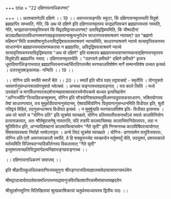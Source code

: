 +++
title = "22 दक्षिणायनाधिकरणम्"

+++
।। अतश्चायनेऽपि दक्षिणे ।। 19 ।। अवान्तरसङ्गतिः स्फुटा, किं दक्षिणायनमृतस्यापि विदुषो ब्रह्मप्राप्तिः सम्भवति, नेति, किं अथ यो दक्षिणे इति दक्षिणायनमृतस्य चन्द्रप्राप्तिवचनं ब्रह्मप्राप्त्यभावं गमयति, नेति, चन्द्रप्राप्तानामावृत्तिवचनं किं विद्वदविद्वत्साधारणम्? उताविद्वद्विषयमिति, किं भीष्मादीनां कालप्रतीक्षापालविधानस्मरणसहकृतसामान्यश्रुत्यनुरोधेन साधारणत्वसमाश्रयणं न्याय्यम्? उत "ब्रह्मणो महिमान"मिति वाक्यशेषानुरोधनाविद्वद्विषयत्वसमाश्रयणं न्याय्यमिति, साधारण्याश्रयणे न्याय्ये सत्यावृत्तिवचनस्य साधारण्येन ब्रह्मप्राप्त्यभावावगमकतया न ब्रह्मप्राप्तिः, अविद्वद्विषयत्वाश्रयणे न्याय्ये सत्यावृत्तिवचनस्याविद्वद्विषयतया "अथ यो दक्षिणे" इति वाक्यस्य ब्रह्मप्राप्त्यभावानवगमकत्वाद्दक्षिणायनमृतस्य विदुषोऽपि ब्रह्मप्राप्तिः स्यात् । दक्षिणायनमृतस्येति । "उदगयने प्रमीयते" दक्षिणे प्रमीयते" इत्यत्र धूमादिमार्गलिङ्गाभावात् ब्रह्मप्राप्तिवचनाच्चार्चिरादिगतस्यैव मरणकालविशेषेण मार्गे सम्मानविशेष उच्यत इत्यर्थः । उत्तरसूत्रशङ्कामाह- नन्विति ।। 19 ।।

।। योगिनः प्रति स्मर्येते स्मार्त्ते चैते ।। 20 ।। स्मार्ते इति सौत्रं पदम् तद्वयाचष्टे - स्मृतीति । योगयुक्त्तो भवमार्गानुसन्धानरूपयोगयुक्त्तो भवेत्यर्थः । अन्यथा सङ्गत्यभावप्रसङ्गात् । यत्र काले त्विति । मध्ये उपसंहारे च मागर्विधानपरत्वदर्शनान्महावाक्यस्वारस्येनोपक्रमो बाध्यत इत्यभिप्रायेण "अग्निर्ज्योति"रित्यादिवचनमुक्त्तम्, योगिन इति सौत्रयोगिशब्दश्चतुर्विधमगवदुपासकसाधारणः, भक्त्तियोगस्य तेषां साधारणत्वात्, तत्र मुमुक्षोर्देवयानानुसंदानम्, ऐश्वर्यार्थियोगिनः पितृयाणानुसन्धानमिति विधीयत इति, श्रुतौ गतिद्वयं विहितं, तदनुसन्धानमत्र विधीयत इत्यर्थः । न मुमुर्षून्प्रति मरणकालविशेष इति- विधीयत इत्यन्वयः । अथ परे चापरे च "योगिनः प्रति" इति सूत्रमेवं व्याचक्षते, योगिनः प्रतिस्मार्तोपासनार्थोऽयं स्मार्तः कालविनियोगः प्रत्यासन्नत्वात्, अतः श्रौतेषूपासनेषु नावतरति, यदि तत्रापि कालवाचिशब्दः कालाभिमानिदेवतापरः, तदा न श्रुतिविरोध इति, अग्न्यादिशब्दानां कालवाचित्वाभावेन "नैते सृती" इति निगमनाच्च कालविषिपरत्वायोगात् विषयव्यवस्थया निर्वाहो भाष्येऽनादृतः । अन्ये त्विदं सूत्रमेवं व्याचक्षते । योगिनः- प्राणायामेन वायुविजयपराः, योगिनः प्रति एतौ अयनरूपकालौ स्मर्येते, ते हि शक्कुवन्त्येव स्वच्छन्देन मर्तुममर्तुं चेति, तदयुक्त्तं, प्रशस्तकाले मर्तव्यमिति विधिश्चदग्न्यादिकीर्तनस्य विकलत्वात् "नैते सृती" इत्युक्त्तत्वाच्छतिसिद्धमार्गप्रत्यभिज्ञाभङ्गप्रसङ्गाच्च ।।

।। दक्षिणायनाधिकरणं समाप्तम् ।।

इति श्रीहारीतकुलतिलकवाग्विजयसूनुना श्रीरङ्गराजदिव्याज्ञालव्ववेदव्यासापरनामधेयेन

श्रीमद्वरदाचार्यपादसेवासमधिगतभगवद्रामानुजविरचितशारीरकमीमांसाभाष्यहृदयेन

श्रीसुदर्शनसूरिणा विलिखितायां श्रुतप्रकाशिकायां चतुर्थस्याध्यायस्य द्वितीयः पादः ।।

